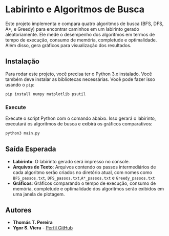 # Labirinto e Algoritmos de Busca

Este projeto implementa e compara quatro algoritmos de busca (BFS, DFS, A*, e Greedy) para encontrar caminhos em um labirinto gerado aleatoriamente. Ele mede o desempenho dos algoritmos em termos de tempo de execução, consumo de memória, completude e optimalidade. Além disso, gera gráficos para visualização dos resultados.

## Instalação

Para rodar este projeto, você precisa ter o Python 3.x instalado. Você também deve instalar as bibliotecas necessárias. Você pode fazer isso usando o `pip`:

```bash
pip install numpy matplotlib psutil
```

### Execute 
Execute o script Python com o comando abaixo. Isso gerará o labirinto, executará os algoritmos de busca e exibirá os gráficos comparativos:
```bash
python3 main.py
```

## Saída Esperada

- **Labirinto**: O labirinto gerado será impresso no console.
- **Arquivos de Texto**: Arquivos contendo os passos intermediários de cada algoritmo serão criados no diretório atual, com nomes como `BFS_passos.txt`, `DFS_passos.txt`,`A*_passos.txt` e `Greedy_passos.txt`
- **Gráficos**: Gráficos comparando o tempo de execução, consumo de memória, completude e optimalidade dos algoritmos serão exibidos em uma janela de plotagem.



## Autores

- **Thomás T. Pereira**
- **Ygor S. Viera** - [Perfil GitHub](https://github.com/eplaie)


